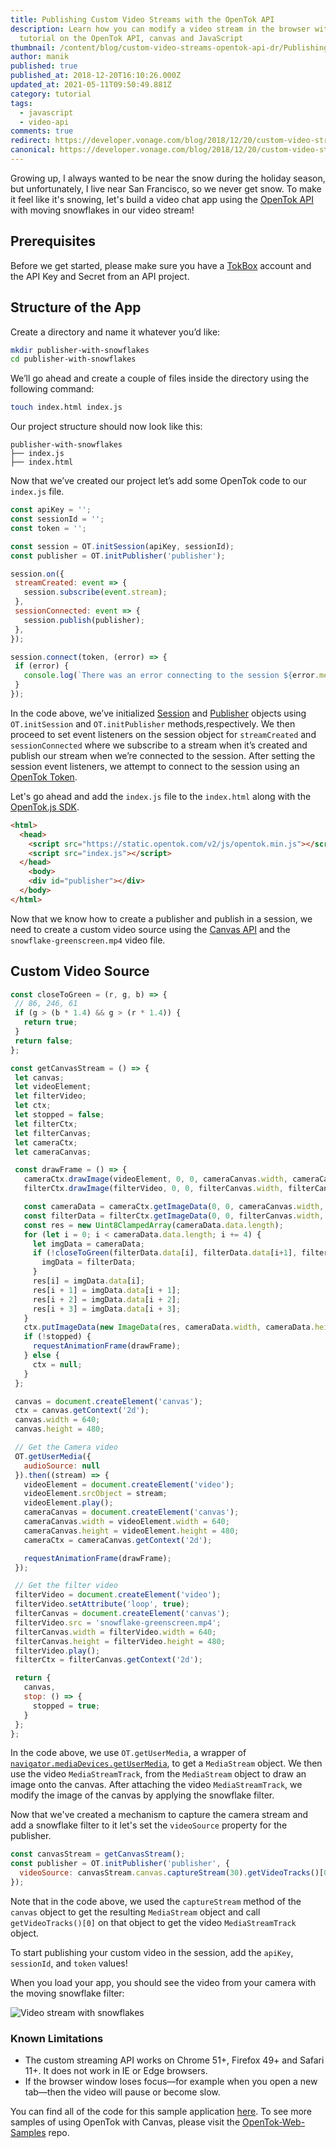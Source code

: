 ```yaml
---
title: Publishing Custom Video Streams with the OpenTok API
description: Learn how you can modify a video stream in the browser with this
  tutorial on the OpenTok API, canvas and JavaScript
thumbnail: /content/blog/custom-video-streams-opentok-api-dr/Publishing-Custom-Video-Streams-with-the-OpenTok-API.png
author: manik
published: true
published_at: 2018-12-20T16:10:26.000Z
updated_at: 2021-05-11T09:50:49.881Z
category: tutorial
tags:
  - javascript
  - video-api
comments: true
redirect: https://developer.vonage.com/blog/2018/12/20/custom-video-streams-opentok-api-dr
canonical: https://developer.vonage.com/blog/2018/12/20/custom-video-streams-opentok-api-dr
---
```

Growing up, I always wanted to be near the snow during the holiday season, but unfortunately, I live near San Francisco, so we never get snow. To make it feel like it's snowing, let's build a video chat app using the [OpenTok API](https://tokbox.com/developer) with moving snowflakes in our video stream!

## Prerequisites

Before we get started, please make sure you have a [TokBox](https://tokbox.com) account and the API Key and Secret from an API project.

## Structure of the App

Create a directory and name it whatever you’d like:

```sh
mkdir publisher-with-snowflakes
cd publisher-with-snowflakes
```

We’ll go ahead and create a couple of files inside the directory using the following command:

```sh
touch index.html index.js
```

Our project structure should now look like this:

```
publisher-with-snowflakes
├── index.js
├── index.html
```

Now that we’ve created our project let’s add some OpenTok code to our `index.js` file.

```javascript
const apiKey = '';
const sessionId = '';
const token = '';

const session = OT.initSession(apiKey, sessionId);
const publisher = OT.initPublisher('publisher');

session.on({
 streamCreated: event => {
   session.subscribe(event.stream);
 },
 sessionConnected: event => {
   session.publish(publisher);
 },
});

session.connect(token, (error) => {
 if (error) {
   console.log(`There was an error connecting to the session ${error.message}`);
 }
});
```

In the code above, we’ve initialized [Session](https://tokbox.com/developer/sdks/js/reference/Session.html) and [Publisher](https://tokbox.com/developer/sdks/js/reference/Publisher.html) objects using `OT.initSession` and `OT.initPublisher` methods,respectively. We then proceed to set event listeners on the session object for `streamCreated` and `sessionConnected` where we subscribe to a stream when it’s created and publish our stream when we’re connected to the session. After setting the session event listeners, we attempt to connect to the session using an [OpenTok Token](https://tokbox.com/developer/guides/basics/#token).

Let's go ahead and add the `index.js` file to the `index.html` along with the [OpenTok.js SDK](https://tokbox.com/developer/sdks/js/).

```html
<html>
  <head>
    <script src="https://static.opentok.com/v2/js/opentok.min.js"></script>
    <script src="index.js"></script>
  </head>
    <body>
    <div id="publisher"></div>
  </body>
</html>
```

Now that we know how to create a publisher and publish in a session, we need to create a custom video source using the [Canvas API](https://developer.mozilla.org/en-US/docs/Web/API/Canvas_API) and the `snowflake-greenscreen.mp4` video file.

## Custom Video Source

```javascript
const closeToGreen = (r, g, b) => {
 // 86, 246, 61
 if (g > (b * 1.4) && g > (r * 1.4)) {
   return true;
 }
 return false;
};

const getCanvasStream = () => {
 let canvas;
 let videoElement;
 let filterVideo;
 let ctx;
 let stopped = false;
 let filterCtx;
 let filterCanvas;
 let cameraCtx;
 let cameraCanvas;

 const drawFrame = () => {
   cameraCtx.drawImage(videoElement, 0, 0, cameraCanvas.width, cameraCanvas.height);
   filterCtx.drawImage(filterVideo, 0, 0, filterCanvas.width, filterCanvas.height);

   const cameraData = cameraCtx.getImageData(0, 0, cameraCanvas.width, cameraCanvas.height);
   const filterData = filterCtx.getImageData(0, 0, filterCanvas.width, filterCanvas.height);
   const res = new Uint8ClampedArray(cameraData.data.length);
   for (let i = 0; i < cameraData.data.length; i += 4) {
     let imgData = cameraData;
     if (!closeToGreen(filterData.data[i], filterData.data[i+1], filterData.data[i+2])) {
       imgData = filterData;
     }
     res[i] = imgData.data[i];
     res[i + 1] = imgData.data[i + 1];
     res[i + 2] = imgData.data[i + 2];
     res[i + 3] = imgData.data[i + 3];
   }
   ctx.putImageData(new ImageData(res, cameraData.width, cameraData.height), 0, 0);
   if (!stopped) {
     requestAnimationFrame(drawFrame);
   } else {
     ctx = null;
   }
 };

 canvas = document.createElement('canvas');
 ctx = canvas.getContext('2d');
 canvas.width = 640;
 canvas.height = 480;

 // Get the Camera video
 OT.getUserMedia({
   audioSource: null
 }).then((stream) => {
   videoElement = document.createElement('video');
   videoElement.srcObject = stream;
   videoElement.play();
   cameraCanvas = document.createElement('canvas');
   cameraCanvas.width = videoElement.width = 640;
   cameraCanvas.height = videoElement.height = 480;
   cameraCtx = cameraCanvas.getContext('2d');

   requestAnimationFrame(drawFrame);
 });

 // Get the filter video
 filterVideo = document.createElement('video');
 filterVideo.setAttribute('loop', true);
 filterCanvas = document.createElement('canvas');
 filterVideo.src = 'snowflake-greenscreen.mp4';
 filterCanvas.width = filterVideo.width = 640;
 filterCanvas.height = filterVideo.height = 480;
 filterVideo.play();
 filterCtx = filterCanvas.getContext('2d');

 return {
   canvas,
   stop: () => {
     stopped = true;
   }
 };
};
```

In the code above, we use `OT.getUserMedia`, a wrapper of [`navigator.mediaDevices.getUserMedia`](https://developer.mozilla.org/en-US/docs/Web/API/MediaDevices/getUserMedia), to get a `MediaStream` object. We then use the video `MediaStreamTrack`, from the `MediaStream` object to draw an image onto the canvas. After attaching the video `MediaStreamTrack`, we modify the image of the canvas by applying the snowflake filter.

Now that we've created a mechanism to capture the camera stream and add a snowflake filter to it let's set the `videoSource` property for the publisher.

```javascript
const canvasStream = getCanvasStream();
const publisher = OT.initPublisher('publisher', {
  videoSource: canvasStream.canvas.captureStream(30).getVideoTracks()[0],
});
```

Note that in the code above, we used the `captureStream` method of the `canvas` object to get the resulting `MediaStream` object and call `getVideoTracks()[0]` on that object to get the video `MediaStreamTrack` object.

To start publishing your custom video in the session, add the `apiKey`, `sessionId`, and `token` values!

When you load your app, you should see the video from your camera with the moving snowflake filter:

![Video stream with snowflakes](/content/blog/publishing-custom-video-streams-with-the-opentok-api/publisher-with-snowflakes.png "Video stream with snowflakes")

### Known Limitations

* The custom streaming API works on Chrome 51+, Firefox 49+ and Safari 11+. It does not work in IE or Edge browsers.
* If the browser window loses focus—for example when you open a new tab—then the video will pause or become slow.

You can find all of the code for this sample application [here](https://github.com/nexmo-community/publisher-with-snowflakes). To see more samples of using OpenTok with Canvas, please visit the [OpenTok-Web-Samples](https://github.com/opentok/opentok-web-samples) repo.